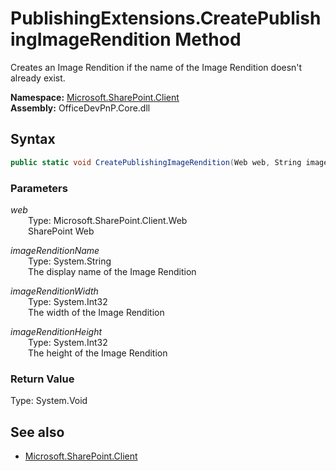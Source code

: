 # PublishingExtensions.CreatePublishingImageRendition Method  
Creates an Image Rendition if the name of the Image Rendition doesn't already exist.  

**Namespace:** [Microsoft.SharePoint.Client](Microsoft.SharePoint.Client.md)  
**Assembly:** OfficeDevPnP.Core.dll  
## Syntax
```C#
public static void CreatePublishingImageRendition(Web web, String imageRenditionName, Int32 imageRenditionWidth, Int32 imageRenditionHeight)
```
### Parameters
*web*  
&emsp;&emsp;Type: Microsoft.SharePoint.Client.Web  
&emsp;&emsp;SharePoint Web  
  
*imageRenditionName*  
&emsp;&emsp;Type: System.String  
&emsp;&emsp;The display name of the Image Rendition  
  
*imageRenditionWidth*  
&emsp;&emsp;Type: System.Int32  
&emsp;&emsp;The width of the Image Rendition  
  
*imageRenditionHeight*  
&emsp;&emsp;Type: System.Int32  
&emsp;&emsp;The height of the Image Rendition  
  
### Return Value
Type: System.Void  

## See also
- [Microsoft.SharePoint.Client](Microsoft.SharePoint.Client.md)
